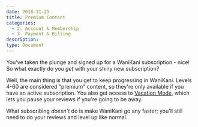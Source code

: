 ```yaml
---
date: 2018-11-25
title: Premium Content
categories:
  - 2. Account & Membership
  - 3. Payment & Billing
description:
type: Document
---
```

You've taken the plunge and signed up for a WaniKani subscription - nice! So what exactly do you _get_ with your shiny new subscription?

Well, the main thing is that you get to keep progressing in WaniKani. Levels 4-60 are considered "premium" content, so they're only available if you have an active subscription. You also get access to [Vacation Mode](https://www.wanikani.com/settings/account), which lets you pause your reviews if you're going to be away.

What subscribing _doesn't_ do is make WaniKani go any faster; you'll still need to do your reviews and level up like normal.
